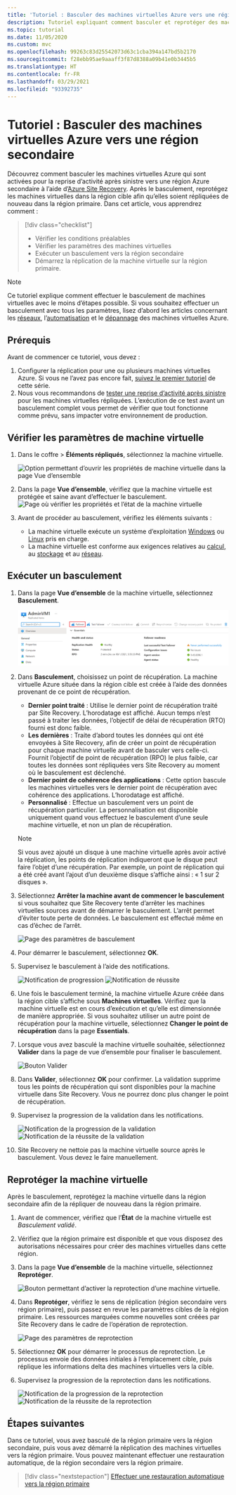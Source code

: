 ```yaml
---
title: 'Tutoriel : Basculer des machines virtuelles Azure vers une région secondaire lors d’une reprise d’activité avec Azure Site Recovery'
description: Tutoriel expliquant comment basculer et reprotéger des machines virtuelles Azure répliquées sur une région Azure secondaire pour une reprise d’activité après sinistre avec le service Azure Site Recovery.
ms.topic: tutorial
ms.date: 11/05/2020
ms.custom: mvc
ms.openlocfilehash: 99263c83d25542073d63c1cba394a147bd5b2170
ms.sourcegitcommit: f28ebb95ae9aaaff3f87d8388a09b41e0b3445b5
ms.translationtype: HT
ms.contentlocale: fr-FR
ms.lasthandoff: 03/29/2021
ms.locfileid: "93392735"
---
```

# <a name="tutorial-fail-over-azure-vms-to-a-secondary-region"></a>Tutoriel : Basculer des machines virtuelles Azure vers une région secondaire

Découvrez comment basculer les machines virtuelles Azure qui sont activées pour la reprise d’activité après sinistre vers une région Azure secondaire à l’aide d’[Azure Site Recovery](site-recovery-overview.md). Après le basculement, reprotégez les machines virtuelles dans la région cible afin qu’elles soient répliquées de nouveau dans la région primaire. Dans cet article, vous apprendrez comment :

> [!div class="checklist"]
> * Vérifier les conditions préalables
> * Vérifier les paramètres des machines virtuelles
> * Exécuter un basculement vers la région secondaire
> * Démarrez la réplication de la machine virtuelle sur la région primaire.


> [!NOTE]
> Ce tutoriel explique comment effectuer le basculement de machines virtuelles avec le moins d’étapes possible. Si vous souhaitez effectuer un basculement avec tous les paramètres, lisez d’abord les articles concernant les [réseaux](azure-to-azure-about-networking.md), l’[automatisation](azure-to-azure-powershell.md) et le [dépannage](azure-to-azure-troubleshoot-errors.md) des machines virtuelles Azure.



## <a name="prerequisites"></a>Prérequis

Avant de commencer ce tutoriel, vous devez :

1. Configurer la réplication pour une ou plusieurs machines virtuelles Azure. Si vous ne l’avez pas encore fait, [suivez le premier tutoriel](azure-to-azure-tutorial-enable-replication.md) de cette série.
2. Nous vous recommandons de [tester une reprise d’activité après sinistre](azure-to-azure-tutorial-dr-drill.md) pour les machines virtuelles répliquées. L’exécution de ce test avant un basculement complet vous permet de vérifier que tout fonctionne comme prévu, sans impacter votre environnement de production. 


## <a name="verify-the-vm-settings"></a>Vérifier les paramètres de machine virtuelle

1. Dans le coffre > **Éléments répliqués**, sélectionnez la machine virtuelle.

    ![Option permettant d’ouvrir les propriétés de machine virtuelle dans la page Vue d’ensemble](./media/azure-to-azure-tutorial-failover-failback/vm-settings.png)

2. Dans la page **Vue d’ensemble**, vérifiez que la machine virtuelle est protégée et saine avant d’effectuer le basculement.
    ![Page où vérifier les propriétés et l’état de la machine virtuelle](./media/azure-to-azure-tutorial-failover-failback/vm-state.png)

3. Avant de procéder au basculement, vérifiez les éléments suivants :
    - La machine virtuelle exécute un système d’exploitation [Windows](azure-to-azure-support-matrix.md#windows) ou [Linux](azure-to-azure-support-matrix.md#replicated-machines---linux-file-systemguest-storage) pris en charge.
    - La machine virtuelle est conforme aux exigences relatives au [calcul](azure-to-azure-support-matrix.md#replicated-machines---compute-settings), au [stockage](azure-to-azure-support-matrix.md#replicated-machines---storage) et au [réseau](azure-to-azure-support-matrix.md#replicated-machines---networking).

## <a name="run-a-failover"></a>Exécuter un basculement


1. Dans la page **Vue d’ensemble** de la machine virtuelle, sélectionnez **Basculement**.

    ![Bouton de basculement pour l’élément répliqué](./media/azure-to-azure-tutorial-failover-failback/failover-button.png)

3. Dans **Basculement**, choisissez un point de récupération. La machine virtuelle Azure située dans la région cible est créée à l’aide des données provenant de ce point de récupération.
  
   - **Dernier point traité** : Utilise le dernier point de récupération traité par Site Recovery. L’horodatage est affiché. Aucun temps n’est passé à traiter les données, l’objectif de délai de récupération (RTO) fourni est donc faible.
   -  **Les dernières** : Traite d’abord toutes les données qui ont été envoyées à Site Recovery, afin de créer un point de récupération pour chaque machine virtuelle avant de basculer vers celle-ci. Fournit l’objectif de point de récupération (RPO) le plus faible, car toutes les données sont répliquées vers Site Recovery au moment où le basculement est déclenché.
   - **Dernier point de cohérence des applications** : Cette option bascule les machines virtuelles vers le dernier point de récupération avec cohérence des applications. L’horodatage est affiché.
   - **Personnalisé** : Effectue un basculement vers un point de récupération particulier. La personnalisation est disponible uniquement quand vous effectuez le basculement d’une seule machine virtuelle, et non un plan de récupération.

    > [!NOTE]
    > Si vous avez ajouté un disque à une machine virtuelle après avoir activé la réplication, les points de réplication indiqueront que le disque peut faire l’objet d’une récupération. Par exemple, un point de réplication qui a été créé avant l’ajout d’un deuxième disque s’affiche ainsi : « 1 sur 2 disques ».

4. Sélectionnez **Arrêter la machine avant de commencer le basculement** si vous souhaitez que Site Recovery tente d’arrêter les machines virtuelles sources avant de démarrer le basculement. L’arrêt permet d’éviter toute perte de données. Le basculement est effectué même en cas d’échec de l’arrêt. 

    ![Page des paramètres de basculement](./media/azure-to-azure-tutorial-failover-failback/failover-settings.png)    

3. Pour démarrer le basculement, sélectionnez **OK**.
4. Supervisez le basculement à l’aide des notifications.

    ![Notification de progression](./media/azure-to-azure-tutorial-failover-failback/notification-failover-start.png) ![Notification de réussite](./media/azure-to-azure-tutorial-failover-failback/notification-failover-finish.png)     

5. Une fois le basculement terminé, la machine virtuelle Azure créée dans la région cible s’affiche sous **Machines virtuelles**. Vérifiez que la machine virtuelle est en cours d’exécution et qu’elle est dimensionnée de manière appropriée. Si vous souhaitez utiliser un autre point de récupération pour la machine virtuelle, sélectionnez **Changer le point de récupération** dans la page **Essentials**.
6. Lorsque vous avez basculé la machine virtuelle souhaitée, sélectionnez **Valider** dans la page de vue d’ensemble pour finaliser le basculement.

    ![Bouton Valider](./media/azure-to-azure-tutorial-failover-failback/commit-button.png) 

7. Dans **Valider**, sélectionnez **OK** pour confirmer. La validation supprime tous les points de récupération qui sont disponibles pour la machine virtuelle dans Site Recovery. Vous ne pourrez donc plus changer le point de récupération.

8. Supervisez la progression de la validation dans les notifications.

    ![Notification de la progression de la validation](./media/azure-to-azure-tutorial-failover-failback/notification-commit-start.png) ![Notification de la réussite de la validation](./media/azure-to-azure-tutorial-failover-failback/notification-commit-finish.png)    

9. Site Recovery ne nettoie pas la machine virtuelle source après le basculement. Vous devez le faire manuellement.


## <a name="reprotect-the-vm"></a>Reprotéger la machine virtuelle

Après le basculement, reprotégez la machine virtuelle dans la région secondaire afin de la répliquer de nouveau dans la région primaire. 

1. Avant de commencer, vérifiez que l’**État** de la machine virtuelle est *Basculement validé*.
2. Vérifiez que la région primaire est disponible et que vous disposez des autorisations nécessaires pour créer des machines virtuelles dans cette région.
3. Dans la page **Vue d’ensemble** de la machine virtuelle, sélectionnez **Reprotéger**.

   ![Bouton permettant d’activer la reprotection d’une machine virtuelle.](./media/azure-to-azure-tutorial-failover-failback/reprotect-button.png)

4. Dans **Reprotéger**, vérifiez le sens de réplication (région secondaire vers région primaire), puis passez en revue les paramètres cibles de la région primaire. Les ressources marquées comme nouvelles sont créées par Site Recovery dans le cadre de l’opération de reprotection.

     ![Page des paramètres de reprotection](./media/azure-to-azure-tutorial-failover-failback/reprotect.png)

6. Sélectionnez **OK** pour démarrer le processus de reprotection. Le processus envoie des données initiales à l’emplacement cible, puis réplique les informations delta des machines virtuelles vers la cible.
7. Supervisez la progression de la reprotection dans les notifications. 

    ![Notification de la progression de la reprotection](./media/azure-to-azure-tutorial-failover-failback/notification-reprotect-start.png) ![Notification de la réussite de la reprotection](./media/azure-to-azure-tutorial-failover-failback/notification-reprotect-finish.png)
    

## <a name="next-steps"></a>Étapes suivantes

Dans ce tutoriel, vous avez basculé de la région primaire vers la région secondaire, puis vous avez démarré la réplication des machines virtuelles vers la région primaire. Vous pouvez maintenant effectuer une restauration automatique, de la région secondaire vers la région primaire.

> [!div class="nextstepaction"]
> [Effectuer une restauration automatique vers la région primaire](azure-to-azure-tutorial-failback.md)
